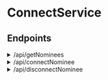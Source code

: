 # ConnectService

## Endpoints ##
<details>
   <summary>/api/getNominees</summary>
   <p>
   Retrieves a list of connected nominees by qff number
      
   Input:
   {
      "qffNo": integer
   }
      
   Output:
   [
      {
           nomineeId: integer,
           nomineeName: String,
           points: integer,
           qffNo: integer,
           isConnected: boolean
       }
   ]
  </p>
 </details>
 
 <details>
   <summary>/api/connectNominee</summary>
   <p>
   Connects nominee to qff number
      
   Input:
   {
      "qffNo": integer,
      "nomineeId": integer
   }
      
   Output:
   Status code
  </p>
 </details>
 
 <details>
   <summary>/api/disconnectNominee</summary>
   <p>
   Disconnects nominee from qff number
      
   Input:
   {
      "qffNo": integer,
      "nomineeId": integer
   }
      
   Output:
   Status code
  </p>
 </details>
